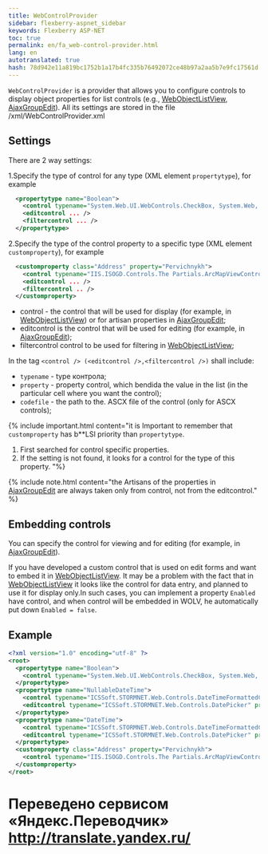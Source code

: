 ```yaml
--- 
title: WebControlProvider 
sidebar: flexberry-aspnet_sidebar 
keywords: Flexberry ASP-NET 
toc: true 
permalink: en/fa_web-control-provider.html 
lang: en 
autotranslated: true 
hash: 78d942e11a819bc1752b1a17b4fc335b76492072ce48b97a2aa5b7e9fc17561d 
--- 
```


`WebControlProvider` is a provider that allows you to configure controls to display object properties for list controls (e.g., [WebObjectListView](fa_web-object-list-view.html), [AjaxGroupEdit](fa_ajax-group-edit.html)). All its settings are stored in the file /xml/WebControlProvider.xml 

## Settings 

There are 2 way settings: 

1.Specify the type of control for any type (XML element `propertytype`), for example 

```xml
  <propertytype name="Boolean">
    <control typename="System.Web.UI.WebControls.CheckBox, System.Web, Version=2.0.0.0, Culture=neutral, PublicKeyToken=b03f5f7f11d50a3a" property="Checked" codefile="" />
    <editcontrol ... />
    <filtercontrol ... />
  </propertytype>
``` 

2.Specify the type of the control property to a specific type (XML element `customproperty`), for example 

```xml
  <customproperty class="Address" property="Pervichnykh">
    <control typename="IIS.ISOGD.Controls.The Partials.ArcMapViewControl" property="PrimaryKey" codefile="~/Controls/Partials/ArcMapViewControl.ascx" /> 
    <editcontrol ... />
    <filtercontrol .. />
  </customproperty>
``` 

* control - the control that will be used for display (for example, in [WebObjectListView](fa_web-object-list-view.html)) or for artisan properties in [AjaxGroupEdit](fa_ajax-group-edit.html); 
* editcontrol is the control that will be used for editing (for example, in [AjaxGroupEdit](fa_ajax-group-edit.html)); 
* filtercontrol control to be used for filtering in [WebObjectListView](fa_web-object-list-view.html); 

In the tag `<control /> (<editcontrol />,<filtercontrol />)` shall include: 

* `typename` - type контрола; 
* `property` - property control, which bendida the value in the list (in the particular cell where you want the control); 
* `codefile` - the path to the. ASCX file of the control (only for ASCX controls); 

{% include important.html content="it is Important to remember that `customproperty` has b**LSI priority than `propertytype`. 

1. First searched for control specific properties. 
2. If the setting is not found, it looks for a control for the type of this property. 
"%} 

{% include note.html content="the Artisans of the properties in [AjaxGroupEdit](fa_ajax-group-edit.html) are always taken only from control, not from the editcontrol." %} 

## Embedding controls 

You can specify the control for viewing and for editing (for example, in [AjaxGroupEdit](fa_ajax-group-edit.html)). 

If you have developed a custom control that is used on edit forms and want to embed it in [WebObjectListView](fa_web-object-list-view.html). It may be a problem with the fact that in [WebObjectListView](fa_web-object-list-view.html) it looks like the control for data entry, and planned to use it for display only.In such cases, you can implement a property `Enabled` have control, and when control will be embedded in WOLV, he automatically put down `Enabled = false`. 

## Example 

```xml
<?xml version="1.0" encoding="utf-8" ?>
<root>
  <propertytype name="Boolean">
    <control typename="System.Web.UI.WebControls.CheckBox, System.Web, Version=2.0.0.0, Culture=neutral, PublicKeyToken=b03f5f7f11d50a3a" property="Checked" codefile=""/>
  </propertytype>
  <propertytype name="NullableDateTime">
    <control typename="ICSSoft.STORMNET.Web.Controls.DateTimeFormattedControl" property="Text" codefile="DateTimeFormattedControl.ascx"/>
    <editcontrol typename="ICSSoft.STORMNET.Web.Controls.DatePicker" property="Text" codefile="The DatePicker.ascx"/>
  </propertytype>
  <propertytype name="DateTime">
    <control typename="ICSSoft.STORMNET.Web.Controls.DateTimeFormattedControl" property="Text" codefile="DateTimeFormattedControl.ascx"/>
    <editcontrol typename="ICSSoft.STORMNET.Web.Controls.DatePicker" property="Text" codefile="The DatePicker.ascx"/>
  </propertytype>
  <customproperty class="Address" property="Pervichnykh">
    <control typename="IIS.ISOGD.Controls.The Partials.ArcMapViewControl" property="PrimaryKey" codefile="~/Controls/Partials/ArcMapViewControl.ascx" /> 
  </customproperty>
</root>
``` 



 # Переведено сервисом «Яндекс.Переводчик» http://translate.yandex.ru/